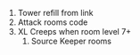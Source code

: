 1.  Tower refill from link
2.  Attack rooms code
3.  XL Creeps when room level 7+
    1.  Source Keeper rooms
